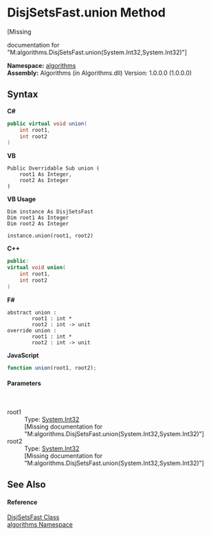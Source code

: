 # DisjSetsFast.union Method 
 

\[Missing <summary> documentation for "M:algorithms.DisjSetsFast.union(System.Int32,System.Int32)"\]

**Namespace:**&nbsp;<a href="82f88b43-fdc9-bc99-9558-75fce96d448f">algorithms</a><br />**Assembly:**&nbsp;Algorithms (in Algorithms.dll) Version: 1.0.0.0 (1.0.0.0)

## Syntax

**C#**<br />
``` C#
public virtual void union(
	int root1,
	int root2
)
```

**VB**<br />
``` VB
Public Overridable Sub union ( 
	root1 As Integer,
	root2 As Integer
)
```

**VB Usage**<br />
``` VB Usage
Dim instance As DisjSetsFast
Dim root1 As Integer
Dim root2 As Integer

instance.union(root1, root2)
```

**C++**<br />
``` C++
public:
virtual void union(
	int root1, 
	int root2
)
```

**F#**<br />
``` F#
abstract union : 
        root1 : int * 
        root2 : int -> unit 
override union : 
        root1 : int * 
        root2 : int -> unit 
```

**JavaScript**<br />
``` JavaScript
function union(root1, root2);
```


#### Parameters
&nbsp;<dl><dt>root1</dt><dd>Type: <a href="http://msdn2.microsoft.com/en-us/library/td2s409d" target="_blank">System.Int32</a><br />\[Missing <param name="root1"/> documentation for "M:algorithms.DisjSetsFast.union(System.Int32,System.Int32)"\]</dd><dt>root2</dt><dd>Type: <a href="http://msdn2.microsoft.com/en-us/library/td2s409d" target="_blank">System.Int32</a><br />\[Missing <param name="root2"/> documentation for "M:algorithms.DisjSetsFast.union(System.Int32,System.Int32)"\]</dd></dl>

## See Also


#### Reference
<a href="60344e06-56d8-0bbb-6708-34634c0675cf">DisjSetsFast Class</a><br /><a href="82f88b43-fdc9-bc99-9558-75fce96d448f">algorithms Namespace</a><br />